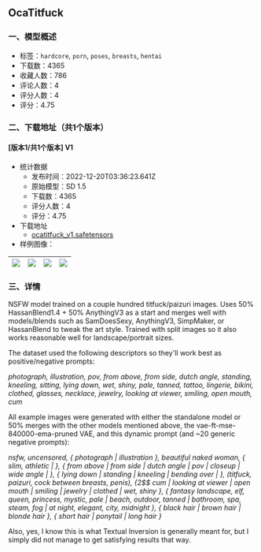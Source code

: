 ## OcaTitfuck
### 一、模型概述

- 标签：`hardcore`, `porn`, `poses`, `breasts`, `hentai`
- 下载数：4365
- 收藏人数：786
- 评论人数：4
- 评分人数：4
- 评分：4.75

### 二、下载地址（共1个版本）

#### [版本1/共1个版本] V1

- 统计数据
  - 发布时间：2022-12-20T03:36:23.641Z
  - 原始模型：SD 1.5
  - 下载数：4365
  - 评分人数：4
  - 评分：4.75
- 下载地址
  - [ocatitfuck_v1.safetensors](https://civitai.com/api/download/models/1690)
- 样例图像：

| <img src="https://image.civitai.com/xG1nkqKTMzGDvpLrqFT7WA/28875c86-db01-455e-3399-f3f8a3604000/width=450/15431.jpeg" /> | <img src="https://image.civitai.com/xG1nkqKTMzGDvpLrqFT7WA/02fc87e4-5e81-4131-0f8c-9c2d3b108000/width=450/15450.jpeg" /> | <img src="https://image.civitai.com/xG1nkqKTMzGDvpLrqFT7WA/ce112475-362f-4c61-04a2-8d656c1b5200/width=450/15449.jpeg" /> | <img src="https://image.civitai.com/xG1nkqKTMzGDvpLrqFT7WA/645b50fd-86d3-47a2-5414-2cf70fb59700/width=450/15448.jpeg" /> |
| ---- | ---- | ---- | ---- |


### 三、详情
<p>NSFW model trained on a couple hundred titfuck/paizuri images. Uses 50% HassanBlend1.4 + 50% AnythingV3 as a start and merges well with models/blends such as SamDoesSexy, AnythingV3, SimpMaker, or HassanBlend to tweak the art style. Trained with split images so it also works reasonable well for landscape/portrait sizes.</p><p>The dataset used the following descriptors so they'll work best as positive/negative prompts:</p><p><em>photograph, illustration, pov, from above, from side, dutch angle, standing, kneeling, sitting, lying down, wet, shiny, pale, tanned, tattoo, lingerie, bikini, clothed, glasses, necklace, jewelry, looking at viewer, smiling, open mouth, cum</em></p><p>All example images were generated with either the standalone model or 50% merges with the other models mentioned above, the vae-ft-mse-840000-ema-pruned VAE, and this dynamic prompt (and ~20 generic negative prompts):</p><p><em>nsfw, uncensored, { photograph | illustration }, beautiful naked woman, { slim, athletic | }, { from above | from side | dutch angle | pov | closeup | wide angle | }, { lying down | standing | kneeling | bending over | }, (titfuck, paizuri, cock between breasts, penis), {2$$ cum | looking at viewer | open mouth | smiling | jewelry | clothed | wet, shiny }, { fantasy landscape, elf, queen, princess, mystic, pale | beach, outdoor, tanned | bathroom, spa, steam, fog | at night, elegant, city, midnight }, { black hair | brown hair | blonde hair }, { short hair | ponytail | long hair }</em></p><p>Also, yes, I know this is what Textual Inversion is generally meant for, but I simply did not manage to get satisfying results that way.</p>